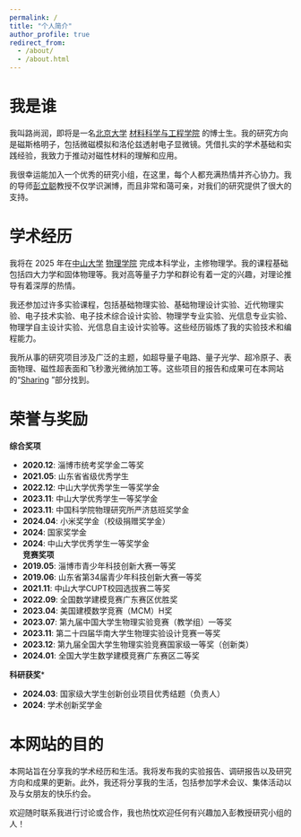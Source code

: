 ```yaml
---
permalink: /
title: "个人简介"
author_profile: true
redirect_from: 
  - /about/
  - /about.html
---
```


我是谁
======

我叫路尚润，即将是一名[北京大学](https://www.pku.edu.cn/) [材料科学与工程学院](https://www.mse.pku.edu.cn/index.htm) 的博士生。我的研究方向是磁斯格明子，包括微磁模拟和洛伦兹透射电子显微镜。凭借扎实的学术基础和实践经验，我致力于推动对磁性材料的理解和应用。

我很幸运能加入一个优秀的研究小组，在这里，每个人都充满热情并齐心协力。我的导师[彭立聪](https://www.mse.pku.edu.cn/info/1213/2411.htm)教授不仅学识渊博，而且非常和蔼可亲，对我们的研究提供了很大的支持。

学术经历
======

我将在 2025 年在[中山大学](https://www.sysu.edu.cn/) [物理学院](https://spe.sysu.edu.cn/) 完成本科学业，主修物理学。我的课程基础包括四大力学和固体物理等。我对高等量子力学和群论有着一定的兴趣，对理论推导有着深厚的热情。

我还参加过许多实验课程，包括基础物理实验、基础物理设计实验、近代物理实验、电子技术实验、电子技术综合设计实验、物理学专业实验、光信息专业实验、物理学自主设计实验、光信息自主设计实验等。这些经历锻炼了我的实验技术和编程能力。

我所从事的研究项目涉及广泛的主题，如超导量子电路、量子光学、超冷原子、表面物理、磁性超表面和飞秒激光微纳加工等。这些项目的报告和成果可在本网站的“[Sharing](https://shangrunlu666.github.io/teaching/) ”部分找到。

荣誉与奖励
======

**综合奖项**  
- **2020.12**: 淄博市统考奖学金二等奖  
- **2021.05**: 山东省省级优秀学生  
- **2022.12**: 中山大学优秀学生一等奖学金  
- **2023.11**: 中山大学优秀学生一等奖学金  
- **2023.11**: 中国科学院物理研究所严济慈班奖学金  
- **2024.04**: 小米奖学金（校级捐赠奖学金）  
- **2024**: 国家奖学金 
- **2024**: 中山大学优秀学生一等奖学金  
**竞赛奖项**  
- **2019.05**: 淄博市青少年科技创新大赛一等奖  
- **2019.06**: 山东省第34届青少年科技创新大赛一等奖  
- **2021.11**: 中山大学CUPT校园选拔赛二等奖  
- **2022.09**: 全国数学建模竞赛广东赛区优胜奖  
- **2023.04**: 美国建模数学竞赛（MCM）H奖  
- **2023.07**: 第九届中国大学生物理实验竞赛（教学组）一等奖  
- **2023.11**: 第二十四届华南大学生物理实验设计竞赛一等奖  
- **2023.12**: 第九届全国大学生物理实验竞赛国家级一等奖（创新类）  
- **2024.01**: 全国大学生数学建模竞赛广东赛区二等奖  

**科研获奖***  
- **2024.03**: 国家级大学生创新创业项目优秀结题（负责人）
- **2024**: 学术创新奖学金

本网站的目的
======

本网站旨在分享我的学术经历和生活。我将发布我的实验报告、调研报告以及研究方向和成果的更新。此外，我还将分享我的生活，包括参加学术会议、集体活动以及与女朋友的快乐约会。

欢迎随时联系我进行讨论或合作，我也热忱欢迎任何有兴趣加入彭教授研究小组的人！


